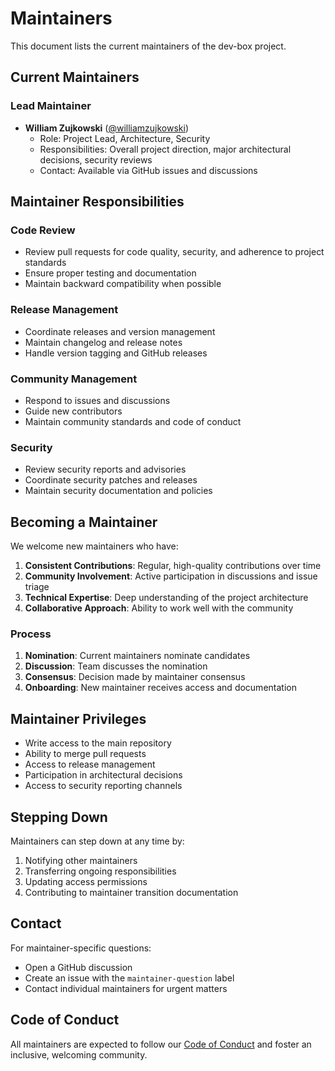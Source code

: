 # Maintainers

This document lists the current maintainers of the dev-box project.

## Current Maintainers

### Lead Maintainer

- **William Zujkowski** ([@williamzujkowski](https://github.com/williamzujkowski))
  - Role: Project Lead, Architecture, Security
  - Responsibilities: Overall project direction, major architectural decisions, security reviews
  - Contact: Available via GitHub issues and discussions

## Maintainer Responsibilities

### Code Review
- Review pull requests for code quality, security, and adherence to project standards
- Ensure proper testing and documentation
- Maintain backward compatibility when possible

### Release Management
- Coordinate releases and version management
- Maintain changelog and release notes
- Handle version tagging and GitHub releases

### Community Management
- Respond to issues and discussions
- Guide new contributors
- Maintain community standards and code of conduct

### Security
- Review security reports and advisories
- Coordinate security patches and releases
- Maintain security documentation and policies

## Becoming a Maintainer

We welcome new maintainers who have:

1. **Consistent Contributions**: Regular, high-quality contributions over time
2. **Community Involvement**: Active participation in discussions and issue triage
3. **Technical Expertise**: Deep understanding of the project architecture
4. **Collaborative Approach**: Ability to work well with the community

### Process

1. **Nomination**: Current maintainers nominate candidates
2. **Discussion**: Team discusses the nomination
3. **Consensus**: Decision made by maintainer consensus
4. **Onboarding**: New maintainer receives access and documentation

## Maintainer Privileges

- Write access to the main repository
- Ability to merge pull requests
- Access to release management
- Participation in architectural decisions
- Access to security reporting channels

## Stepping Down

Maintainers can step down at any time by:

1. Notifying other maintainers
2. Transferring ongoing responsibilities
3. Updating access permissions
4. Contributing to maintainer transition documentation

## Contact

For maintainer-specific questions:
- Open a GitHub discussion
- Create an issue with the `maintainer-question` label
- Contact individual maintainers for urgent matters

## Code of Conduct

All maintainers are expected to follow our [Code of Conduct](CODE_OF_CONDUCT.md) and foster an inclusive, welcoming community.